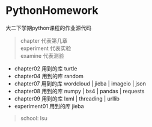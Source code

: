 # PythonHomework
大二下学期python课程的作业源代码
>chapter 代表第几章\
>experiment 代表实验  
>examine 代表测验


- chapter02 用到的库 turtle
- chapter04 用到的库 random
- chapter07 用到的库 wordcloud | jieba | imageio | json
- chapter08 用到的库 numpy | bs4 | pandas | requests
- chapter09 用到的库 lxml | threading | urllib
- experiment01 用到的库 jieba 


> school: lsu